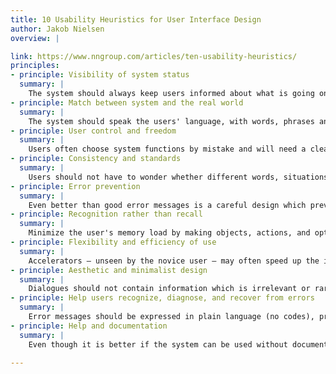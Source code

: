 ```yaml
---
title: 10 Usability Heuristics for User Interface Design
author: Jakob Nielsen
overview: |

link: https://www.nngroup.com/articles/ten-usability-heuristics/
principles:
- principle: Visibility of system status
  summary: |
    The system should always keep users informed about what is going on, through appropriate feedback within reasonable time.
- principle: Match between system and the real world
  summary: |
    The system should speak the users' language, with words, phrases and concepts familiar to the user, rather than system-oriented terms. Follow real-world conventions, making information appear in a natural and logical order.
- principle: User control and freedom
  summary: |
    Users often choose system functions by mistake and will need a clearly marked "emergency exit" to leave the unwanted state without having to go through an extended dialogue. Support undo and redo.
- principle: Consistency and standards
  summary: |
    Users should not have to wonder whether different words, situations, or actions mean the same thing. Follow platform conventions.
- principle: Error prevention
  summary: |
    Even better than good error messages is a careful design which prevents a problem from occurring in the first place. Either eliminate error-prone conditions or check for them and present users with a confirmation option before they commit to the action.
- principle: Recognition rather than recall
  summary: |
    Minimize the user's memory load by making objects, actions, and options visible. The user should not have to remember information from one part of the dialogue to another. Instructions for use of the system should be visible or easily retrievable whenever appropriate.
- principle: Flexibility and efficiency of use
  summary: |
    Accelerators — unseen by the novice user — may often speed up the interaction for the expert user such that the system can cater to both inexperienced and experienced users. Allow users to tailor frequent actions.
- principle: Aesthetic and minimalist design
  summary: |
    Dialogues should not contain information which is irrelevant or rarely needed. Every extra unit of information in a dialogue competes with the relevant units of information and diminishes their relative visibility.
- principle: Help users recognize, diagnose, and recover from errors
  summary: |
    Error messages should be expressed in plain language (no codes), precisely indicate the problem, and constructively suggest a solution.
- principle: Help and documentation
  summary: |
    Even though it is better if the system can be used without documentation, it may be necessary to provide help and documentation. Any such information should be easy to search, focused on the user's task, list concrete steps to be carried out, and not be too large.

---
```

